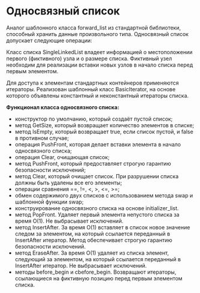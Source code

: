 # Односвязный список

Аналог шаблонного класса forward_list из стандартной библиотеки, способный хранить данные произвольного типа. Односвязный список допускает следующие операции: 

Класс списка SingleLinkedList владеет информацией о местоположении первого (фиктивного) узла и о размере списка. Фиктивный узел необходим для реализации вставки новых узлов в начало списка перед первым элементом.  

Для доступа к элементам стандартных контейнеров применяются итераторы. Реализован шаблонный класс BasicIterator, на основе которого объявлены константный и неконстантный итераторы списка.

**Функционал класса односвязного списка:**
* конструктор по умолчанию, который создаёт пустой список;
* метод GetSize, который возвращает количество элементов в списке;
* метод IsEmpty, который возвращает true, если список пустой, и false в противном случае;
* операция PushFront, которая делает вставки элемента в начало односвязного списка; 
* операция Clear, очищающая список;
* метод PushFront, который предоставляет строгую гарантию безопасности исключений;
* метод Clear, который очищает список. При разрушении списка должны быть удалены все его элементы;
* операции сравнения ==, !=, <, >, <=, >=;
* обмен содержимого двух списков с использованием метода swap и шаблонной функции swap;
* конструирование односвязного списка на основе initializer_list.
* метод PopFront. Удаляет первый элемента непустого списка за время O(1). Не выбрасывает исключений.
* метод InsertAfter. За время O(1) вставляет в список новое значение следом за элементом, на который ссылается переданный в InsertAfter итератор. Метод обеспечивает строгую гарантию безопасности исключений.
* метод EraseAfter. За время O(1) удаляет из списка элемент, следующий за элементом, на который ссылается переданный в InsertAfter итератор. Не выбрасывает исключений.
* методы before_begin и cbefore_begin. Возвращают итераторы, ссылающиеся на фиктивную позицию перед первым элементом списка.
